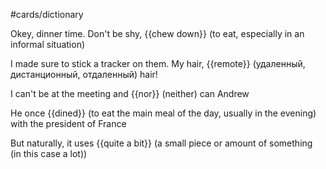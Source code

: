#cards/dictionary 

Okey, dinner time. Don't be shy, {{chew down}} (to eat, especially in an informal situation) <!--SR:!2024-05-17,84,250-->  

I made sure to stick a tracker on them. My hair, {{remote}} (удаленный, дистанционный, отдаленный) hair! <!--SR:!2024-03-15,42,290-->

I can't be at the meeting and {{nor}} (neither) can Andrew  

He once {{dined}}  (to eat the main meal of the day, usually in the evening) with the president of France  

But naturally, it uses {{quite a bit}} (a small piece or amount of something (in this case a lot))  